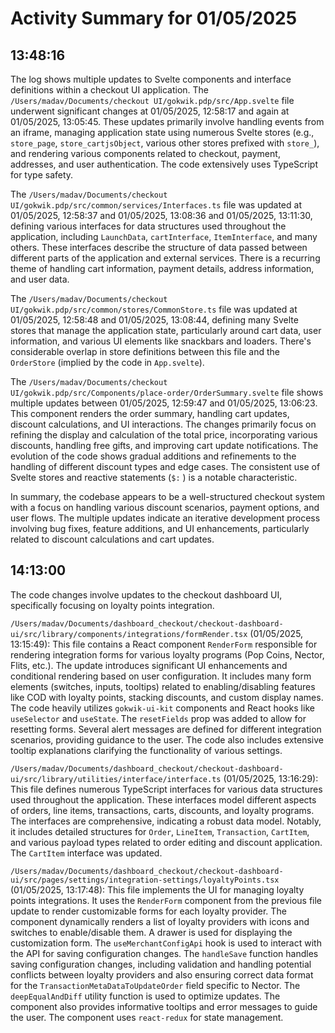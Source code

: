 # Activity Summary for 01/05/2025

## 13:48:16
The log shows multiple updates to Svelte components and interface definitions within a checkout UI application.  The `/Users/madav/Documents/checkout UI/gokwik.pdp/src/App.svelte` file underwent significant changes at 01/05/2025, 12:58:17 and again at 01/05/2025, 13:05:45.  These updates primarily involve handling events from an iframe, managing application state using numerous Svelte stores (e.g., `store_page`, `store_cartjsObject`, various other stores prefixed with `store_`), and rendering various components related to checkout, payment, addresses, and user authentication. The code extensively uses TypeScript for type safety.

The `/Users/madav/Documents/checkout UI/gokwik.pdp/src/common/services/Interfaces.ts` file was updated at 01/05/2025, 12:58:37 and 01/05/2025, 13:08:36 and 01/05/2025, 13:11:30, defining various interfaces for data structures used throughout the application, including `LaunchData`, `cartInterface`, `ItemInterface`, and many others. These interfaces describe the structure of data passed between different parts of the application and external services.  There is a recurring theme of handling cart information, payment details, address information, and user data.

The `/Users/madav/Documents/checkout UI/gokwik.pdp/src/common/stores/CommonStore.ts` file was updated at 01/05/2025, 12:58:48 and 01/05/2025, 13:08:44, defining many Svelte stores that manage the application state, particularly around cart data, user information, and various UI elements like snackbars and loaders.  There's considerable overlap in store definitions between this file and the `OrderStore` (implied by the code in `App.svelte`).

The `/Users/madav/Documents/checkout UI/gokwik.pdp/src/Components/place-order/OrderSummary.svelte` file shows multiple updates between 01/05/2025, 12:59:47 and 01/05/2025, 13:06:23. This component renders the order summary, handling cart updates, discount calculations, and UI interactions.  The changes primarily focus on refining the display and calculation of the total price, incorporating various discounts, handling free gifts, and improving cart update notifications. The evolution of the code shows gradual additions and refinements to the handling of different discount types and edge cases.  The consistent use of Svelte stores and reactive statements (`$:` ) is a notable characteristic.

In summary, the codebase appears to be a well-structured checkout system with a focus on handling various discount scenarios, payment options, and user flows.  The multiple updates indicate an iterative development process involving bug fixes, feature additions, and UI enhancements, particularly related to discount calculations and cart updates.


## 14:13:00
The code changes involve updates to the checkout dashboard UI, specifically focusing on loyalty points integration.

`/Users/madav/Documents/dashboard_checkout/checkout-dashboard-ui/src/library/components/integrations/formRender.tsx` (01/05/2025, 13:15:49): This file contains a React component `RenderForm` responsible for rendering integration forms for various loyalty programs (Pop Coins, Nector, Flits, etc.).  The update introduces significant UI enhancements and conditional rendering based on user configuration.  It includes many form elements (switches, inputs, tooltips) related to enabling/disabling features like COD with loyalty points, stacking discounts, and custom display names.  The code heavily utilizes `gokwik-ui-kit` components and React hooks like `useSelector` and `useState`.  The `resetFields` prop was added to allow for resetting forms.  Several alert messages are defined for different integration scenarios, providing guidance to the user.  The code also includes extensive tooltip explanations clarifying the functionality of various settings.


`/Users/madav/Documents/dashboard_checkout/checkout-dashboard-ui/src/library/utilities/interface/interface.ts` (01/05/2025, 13:16:29): This file defines numerous TypeScript interfaces for various data structures used throughout the application.  These interfaces model different aspects of orders, line items, transactions, carts, discounts, and loyalty programs.  The interfaces are comprehensive, indicating a robust data model.  Notably, it includes detailed structures for `Order`, `LineItem`, `Transaction`, `CartItem`, and various payload types related to order editing and discount application. The `CartItem` interface was updated.


`/Users/madav/Documents/dashboard_checkout/checkout-dashboard-ui/src/pages/settings/integration-settings/loyaltyPoints.tsx` (01/05/2025, 13:17:48): This file implements the UI for managing loyalty points integrations.  It uses the `RenderForm` component from the previous file update to render customizable forms for each loyalty provider. The component dynamically renders a list of loyalty providers with icons and switches to enable/disable them.  A drawer is used for displaying the customization form.  The `useMerchantConfigApi` hook is used to interact with the API for saving configuration changes. The `handleSave` function handles saving configuration changes, including validation and handling potential conflicts between loyalty providers and also ensuring correct data format for the `TransactionMetaDataToUpdateOrder` field specific to Nector. The `deepEqualAndDiff` utility function is used to optimize updates.  The component also provides informative tooltips and error messages to guide the user. The component uses `react-redux` for state management.
